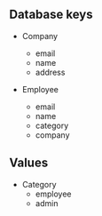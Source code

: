 ## Database keys

* Company
    - email
    - name
    - address
    

* Employee
    - email
    - name
    - category
    - company
    




## Values

* Category
    - employee
    - admin

